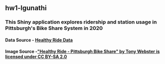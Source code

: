 ## hw1-lgunathi
### This Shiny application explores ridership and station usage in Pittsburgh's Bike Share System in 2020
#### Data Source - [Healthy Ride Data](https://healthyridepgh.com/data/)
#### Image Source -["Healthy Ride - Pittsburgh Bike Share" by Tony Webster is licensed under CC BY-SA 2.0](https://search.creativecommons.org/photos/1bae626b-03b7-40c0-8c6f-1307dea7138e)
